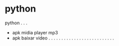 # python
python . . .

- apk midia player mp3
- apk baixar video
. . . . . . . . . . . . . . . . . . . . . . . . . .
